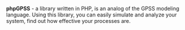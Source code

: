 **phpGPSS** - a library written in PHP, is an analog of the GPSS modeling language. 
Using this library, you can easily simulate and analyze your system, find out how effective your processes are.